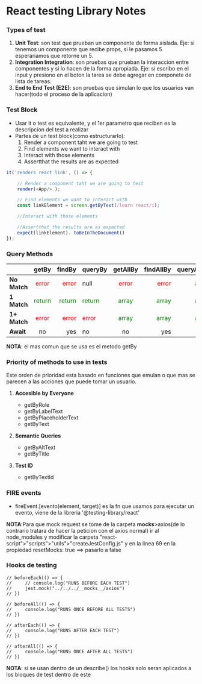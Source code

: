 # React testing Library Notes

### Types of test

1. **Unit Test**: son test que prueban un componente de forma aislada. Eje: si tenemos un componente que recibe props, si le pasamos 5 esperariamos que retorne un 5.
2. **Integration Integration**: son pruebas que prueban la interaccion entre componentes y si lo hacen de la forma apropiada. Eje: si escribo en el input y presiono en el boton la tarea se debe agregar en componete de lista de tareas.
3. **End to End Test (E2E)**: son pruebas que simulan lo que los usuarios van hacer(todo el proceso de la aplicacion)

### Test Block

* Usar it o test es equivalente, y el 1er parametro que reciben es la descripcion del test a realizar
* Partes de un test block(como estructurarlo):
    1. Render a component taht we are going to test
    2. Find elements we want to interact with
    3. Interact with those elements
    4. Assertthat the results are as expected

```javascript
it('renders react link', () => {

    // Render a component taht we are going to test
    render(<App/> );

    // Find elements we want to interact with
    const linkElement = screen.getByText(/learn react/i);

    //Interact with those elements

    //Assertthat the results are as expected
    expect(linkElement). toBeInTheDocument()
});  
```

### Query Methods

|              |                  getBy                   |                                   findBy | queryBy                                  |                getAllBy                 |                               findAllBy |                              queryAllBy |
| ------------ | :--------------------------------------: | ---------------------------------------: | ---------------------------------------- | :-------------------------------------: | --------------------------------------: | --------------------------------------: |
| **No Match** |  <span style="color: red">error</span>   |    <span style="color: red">error</span> | null                                     |  <span style="color: red">error</span>  |   <span style="color: red">error</span> | <span style="color: green">array</span> |
| **1 Match**  | <span style="color: green">return</span> | <span style="color: green">return</span> | <span style="color: green">return</span> | <span style="color: green">array</span> | <span style="color: green">array</span> | <span style="color: green">array</span> |
| **1+ Match** |  <span style="color: red">error</span>   |    <span style="color: red">error</span> | <span style="color: red">error</span>    | <span style="color: green">array</span> | <span style="color: green">array</span> | <span style="color: green">array</span> |
| **Await**    |                    no                    |                                      yes | no                                       |                   no                    |                                     yes |                                      no |

**NOTA**: el mas comun que se usa es el metodo getBy

### Priority of methods to use in tests

Este orden de prioridad esta basado en funciones que emulan o que mas se parecen a las acciones que puede tomar un usuario.

1. **Accesible by Everyone**

   * getByRole
   * getByLabelText
   * getByPlaceholderText
   * getByText
  
2. **Semantic Queries**

   * getByAltText
   * getByTitle
  
3. **Test ID**

   * getByTextId


### FIRE events

* fireEvent.[evento(element, target)] es la fn que usamos para ejecutar un evento, viene de la libreria '@testing-library/react'


**NOTA**:Para que mock request se tome de la carpeta __mocks__>axios(de lo contrario tratara de hacer la peticion con el axios normal) ir al node_modules y modificar la carpeta "react-script">"scripts">"utils">"createJestConfig.js" y en la linea 69 en la propiedad resetMocks: true ==> pasarlo a false


### Hooks de testing

    // beforeEach(() => {
    //     // console.log("RUNS BEFORE EACH TEST")
    //     jest.mock("../../../__mocks__/axios")
    // })

    // beforeAll(() => {
    //     console.log("RUNS ONCE BEFORE ALL TESTS")
    // })

    // afterEach(() => {
    //     console.log("RUNS AFTER EACH TEST")
    // })

    // afterAll(() => {
    //     console.log("RUNS ONCE AFTER ALL TESTS")
    // })

**NOTA**: si se usan dentro de un describe() los hooks solo seran aplicados a los bloques de test dentro de este